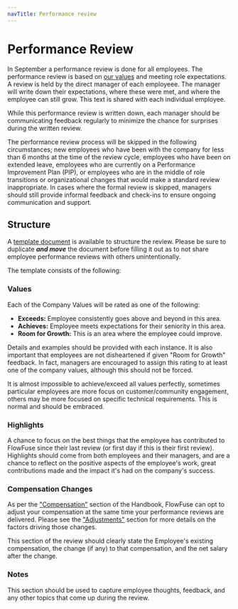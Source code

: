 ```yaml
---
navTitle: Performance review
---
```


# Performance Review

In September a performance review is done for all employees. The performance
review is based on [our values](../company/values) and meeting role
expectations. A review is held by the direct manager of each employeee. The
manager will write down their expectations, where these were met, and where the
employee can still grow. This text is shared with each individual employee.

While this performance review is written down, each manager should be communicating
feedback regularly to minimize the chance for surprises during the written review.

The performance review process will be skipped in the following circumstances; new employees who have been with the company for less than 6 months at the time of the review cycle, employees who have been on extended leave, employees who are currently on a Performance Improvement Plan (PIP), or employees who are in the middle of role transitions or organizational changes that would make a standard review inappropriate. In cases where the formal review is skipped, managers should still provide informal feedback and check-ins to ensure ongoing communication and support.

## Structure

A [template document](https://docs.google.com/document/d/1E_Ni5kIcgRAvx9ZxFECOxJkFzzvDoUSpb5YfzKd1zCk/) is available to structure the review.
Please be sure to duplicate ***and move*** the document before filling it out as to not share employee performance reviews with others unintentionally.

The template consists of the following:

### Values

Each of the Company Values will be rated as one of the following:

- **Exceeds:** Employee consistently goes above and beyond in this area.
- **Achieves:** Employee meets expectations for their seniority in this area.
- **Room for Growth:** This is an area where the employee could improve.

Details and examples should be provided with each instance. It is also important that employees are not disheartened
if given "Room for Growth" feedback. In fact, managers are encouraged to assign this rating to at least one of the
company values, although this should not be forced.

It is almost impossible to achieve/exceed all values perfectly, sometimes particular employees are more focus on
customer/community engagement, others may be more focused on specific technical requirements. This is normal and should be embraced.

### Highlights

A chance to focus on the best things that the employee has contributed to FlowFuse since their last review (or first day
if this is their first review). Highlights should come from both employees and their managers, and are a chance to reflect
on the positive aspects of the employee's work, great contributions made and the impact it's had on the company's success.

### Compensation Changes

As per the ["Compensation"](../peopleops/compensation) section of the Handbook, FlowFuse can opt to adjust your compensation
at the same time your performance reviews are delivered. Please see the ["Adjustments"](../peopleops/compensation#adjustment)
section for more details on the factors driving those changes.

This section of the review should clearly state the Employee's existing compensation, the change (if any) to that compensation, and the net
salary after the change.

### Notes

This section should be used to capture employee thoughts, feedback, and any other topics that come up during the review.